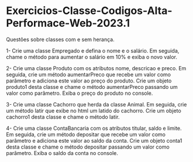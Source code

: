 # Exercicios-Classe-Codigos-Alta-Performace-Web-2023.1
Questões sobre classes com e sem herança.

1- Crie uma classe Empregado e defina o nome e o salário. Em seguida, chame o método para aumentar o salário em 10% e exiba o novo valor.

2- Crie uma classe Produto com os atributos nome, descricao e preco. Em seguida, crie um método aumentarPreco que recebe um valor como parâmetro e adiciona este valor ao preço do produto. Crie um objeto produto1 desta classe e chame o método aumentarPreco passando um valor como parâmetro. Exiba o preço do produto no console.

3- Crie uma classe Cachorro que herda da classe Animal. Em seguida, crie um método latir que exibe no html um latido do cachorro. Crie um objeto cachorro1 desta classe e chame o método latir.

4- Crie uma classe ContaBancaria com os atributos titular, saldo e limite. Em seguida, crie um método depositar que recebe um valor como parâmetro e adiciona este valor ao saldo da conta. Crie um objeto conta1 desta classe e chame o método depositar passando um valor como parâmetro. Exiba o saldo da conta no console.
